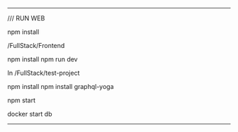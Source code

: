 --------------------------------------
/// RUN WEB

npm install

/FullStack/Frontend

npm install
npm run dev


In /FullStack/test-project

npm install
npm install graphql-yoga

npm start

docker start db


--------------------------------------
